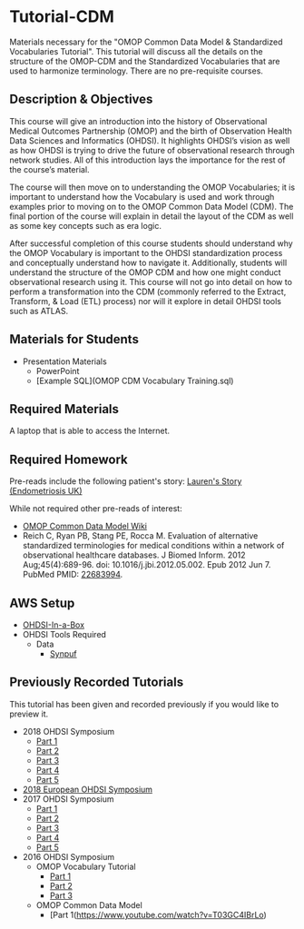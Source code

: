 # Tutorial-CDM
Materials necessary for the "OMOP Common Data Model & Standardized Vocabularies Tutorial".  This tutorial will discuss all the details on the structure of the OMOP-CDM and the Standardized Vocabularies that are used to harmonize terminology. There are no pre-requisite courses.

## Description & Objectives 
This course will give an introduction into the history of Observational Medical Outcomes Partnership (OMOP) and the birth of Observation Health Data Sciences and Informatics (OHDSI). It highlights OHDSI’s vision as well as how OHDSI is trying to drive the future of observational research through network studies. All of this introduction lays the importance for the rest of the course’s material. 

The course will then move on to understanding the OMOP Vocabularies; it is important to understand how the Vocabulary is used and work through examples prior to moving on to the OMOP Common Data Model (CDM). The final portion of the course will explain in detail the layout of the CDM as well as some key concepts such as era logic.

After successful completion of this course students should understand why the OMOP Vocabulary is important to the OHDSI standardization process and conceptually understand how to navigate it. Additionally, students will understand the structure of the OMOP CDM and how one might conduct observational research using it. This course will not go into detail on how to perform a transformation into the CDM (commonly referred to the Extract, Transform, & Load (ETL) process) nor will it explore in detail OHDSI tools such as ATLAS.

## Materials for Students
* Presentation Materials
	* PowerPoint
	* [Example SQL](OMOP CDM Vocabulary Training.sql)

## Required Materials
A laptop that is able to access the Internet.

## Required Homework
Pre-reads include the following patient's story:
[Lauren's Story (Endometriosis UK)](https://www.endometriosis-uk.org/laurens-story)

While not required other pre-reads of interest:

* [OMOP Common Data Model Wiki](https://github.com/OHDSI/CommonDataModel/wiki)
* Reich C, Ryan PB, Stang PE, Rocca M. Evaluation of alternative standardized terminologies for medical conditions within a network of observational healthcare databases. J Biomed Inform. 2012 Aug;45(4):689-96. doi: 10.1016/j.jbi.2012.05.002. Epub 2012 Jun 7. PubMed PMID: [22683994](https://www.ncbi.nlm.nih.gov/pubmed/22683994).

## AWS Setup

* [OHDSI-In-a-Box](https://github.com/OHDSI/OHDSI-in-a-Box)
* OHDSI Tools Required
	* Data
		* [Synpuf](https://github.com/OHDSI/ETL-CMS)

## Previously Recorded Tutorials
This tutorial has been given and recorded previously if you would like to preview it.

* 2018 OHDSI Symposium
	* [Part 1](https://www.youtube.com/watch?v=h4mZOBzcqsg)
	* [Part 2](https://www.youtube.com/watch?v=smFm4DHyb-c)
	* [Part 3](https://www.youtube.com/watch?v=kh47k-qBMYw)
	* [Part 4](https://www.youtube.com/watch?v=fD9W0VY1W0U)
	* [Part 5](https://www.youtube.com/watch?v=obBvy8g08QI)
* [2018 European OHDSI Symposium](https://www.youtube.com/watch?v=wLTpWVmuuxg)
* 2017 OHDSI Symposium
	* [Part 1](https://www.youtube.com/watch?v=BExsHYxkvTw)
	* [Part 2](https://www.youtube.com/watch?v=SkK6ytZqmfw)
	* [Part 3](https://www.youtube.com/watch?v=c4PpKKRhxo4)
	* [Part 4](https://www.youtube.com/watch?v=yW8CHT3DQHQ)
	* [Part 5](https://www.youtube.com/watch?v=iKsxwxOoIMQ)
* 2016 OHDSI Symposium
	* OMOP Vocabulary Tutorial
		* [Part 1](https://www.youtube.com/watch?v=3YXV95YueYE)
		* [Part 2](https://www.youtube.com/watch?v=P_9A7Jsnh68)
		* [Part 3](https://www.youtube.com/watch?v=nxf0vxxWV30)
	* OMOP Common Data Model
		* [Part 1(https://www.youtube.com/watch?v=T03GC4IBrLo)